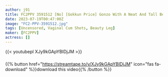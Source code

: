 ```yaml
---
author: j91
title: FC2PPV 3591512 [No] [Gokkun Price] Gonzo With A Neat And Tall Beauty Leg Cosmetic Surgery Nurse! Such An Elegant Beauty Spreads A Large Mata And Spree With Uncle Chi Po! Gorgeous Triple Feature With One Gokkun And Two Vaginal Cum Shots! *Bonus High-Definition Version
date: 2023-07-19T00:47:00Z
image: "FC2-PPV-3591512.jpg"
tags: [Uncensored, Vaginal Cum Shots, Beauty Leg]
maker: [FC2PPV]
actress: []
---
```



{{< youtubepl XJy9kGApYBIDjJM >}}
###

{{% button href="https://streamtape.to/v/XJy9kGApYBIDjJM" icon="fas fa-download" %}}download this video{{% /button %}}

